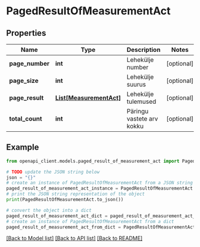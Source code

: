 # PagedResultOfMeasurementAct


## Properties

Name | Type | Description | Notes
------------ | ------------- | ------------- | -------------
**page_number** | **int** | Lehekülje number | [optional] 
**page_size** | **int** | Lehekülje suurus | [optional] 
**page_result** | [**List[MeasurementAct]**](MeasurementAct.md) | Lehekülje tulemused | [optional] 
**total_count** | **int** | Päringu vastete arv kokku | [optional] 

## Example

```python
from openapi_client.models.paged_result_of_measurement_act import PagedResultOfMeasurementAct

# TODO update the JSON string below
json = "{}"
# create an instance of PagedResultOfMeasurementAct from a JSON string
paged_result_of_measurement_act_instance = PagedResultOfMeasurementAct.from_json(json)
# print the JSON string representation of the object
print(PagedResultOfMeasurementAct.to_json())

# convert the object into a dict
paged_result_of_measurement_act_dict = paged_result_of_measurement_act_instance.to_dict()
# create an instance of PagedResultOfMeasurementAct from a dict
paged_result_of_measurement_act_from_dict = PagedResultOfMeasurementAct.from_dict(paged_result_of_measurement_act_dict)
```
[[Back to Model list]](../README.md#documentation-for-models) [[Back to API list]](../README.md#documentation-for-api-endpoints) [[Back to README]](../README.md)



